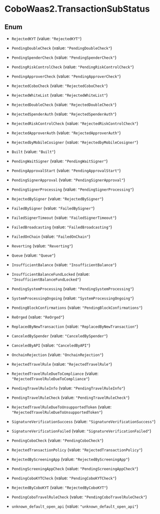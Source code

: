 # CoboWaas2.TransactionSubStatus

## Enum


* `RejectedKYT` (value: `"RejectedKYT"`)

* `PendingDoubleCheck` (value: `"PendingDoubleCheck"`)

* `PendingSpenderCheck` (value: `"PendingSpenderCheck"`)

* `PendingRiskControlCheck` (value: `"PendingRiskControlCheck"`)

* `PendingApproverCheck` (value: `"PendingApproverCheck"`)

* `RejectedCoboCheck` (value: `"RejectedCoboCheck"`)

* `RejectedWhiteList` (value: `"RejectedWhiteList"`)

* `RejectedDoubleCheck` (value: `"RejectedDoubleCheck"`)

* `RejectedSpenderAuth` (value: `"RejectedSpenderAuth"`)

* `RejectedRiskControlCheck` (value: `"RejectedRiskControlCheck"`)

* `RejectedApproverAuth` (value: `"RejectedApproverAuth"`)

* `RejectedbyMobileCosigner` (value: `"RejectedbyMobileCosigner"`)

* `Built` (value: `"Built"`)

* `PendingWaitSigner` (value: `"PendingWaitSigner"`)

* `PendingApprovalStart` (value: `"PendingApprovalStart"`)

* `PendingSignerApproval` (value: `"PendingSignerApproval"`)

* `PendingSignerProcessing` (value: `"PendingSignerProcessing"`)

* `RejectedBySigner` (value: `"RejectedBySigner"`)

* `FailedBySigner` (value: `"FailedBySigner"`)

* `FailedSignerTimeout` (value: `"FailedSignerTimeout"`)

* `FailedBroadcasting` (value: `"FailedBroadcasting"`)

* `FailedOnChain` (value: `"FailedOnChain"`)

* `Reverting` (value: `"Reverting"`)

* `Queue` (value: `"Queue"`)

* `InsufficientBalance` (value: `"InsufficientBalance"`)

* `InsufficientBalanceFundLocked` (value: `"InsufficientBalanceFundLocked"`)

* `PendingSystemProcessing` (value: `"PendingSystemProcessing"`)

* `SystemProcessingOngoing` (value: `"SystemProcessingOngoing"`)

* `PendingBlockConfirmations` (value: `"PendingBlockConfirmations"`)

* `ReOrged` (value: `"ReOrged"`)

* `ReplacedByNewTransaction` (value: `"ReplacedByNewTransaction"`)

* `CanceledBySpender` (value: `"CanceledBySpender"`)

* `CanceledByAPI` (value: `"CanceledByAPI"`)

* `OnchainRejection` (value: `"OnchainRejection"`)

* `RejectedTravelRule` (value: `"RejectedTravelRule"`)

* `RejectedTravelRuleDueToCompliance` (value: `"RejectedTravelRuleDueToCompliance"`)

* `PendingTravelRuleInfo` (value: `"PendingTravelRuleInfo"`)

* `PendingTravelRuleCheck` (value: `"PendingTravelRuleCheck"`)

* `RejectedTravelRuleDueToUnsupportedToken` (value: `"RejectedTravelRuleDueToUnsupportedToken"`)

* `SignatureVerificationSuccess` (value: `"SignatureVerificationSuccess"`)

* `SignatureVerificationFailed` (value: `"SignatureVerificationFailed"`)

* `PendingCoboCheck` (value: `"PendingCoboCheck"`)

* `RejectedTransactionPolicy` (value: `"RejectedTransactionPolicy"`)

* `RejectedByScreeningApp` (value: `"RejectedByScreeningApp"`)

* `PendingScreeningAppCheck` (value: `"PendingScreeningAppCheck"`)

* `PendingCoboKYTCheck` (value: `"PendingCoboKYTCheck"`)

* `RejectedByCoboKYT` (value: `"RejectedByCoboKYT"`)

* `PendingCoboTravelRuleCheck` (value: `"PendingCoboTravelRuleCheck"`)

* `unknown_default_open_api` (value: `"unknown_default_open_api"`)


